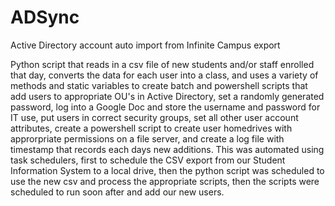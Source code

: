# ADSync
Active Directory account auto import from Infinite Campus export


Python script that reads in a csv file of new students and/or staff enrolled that day, converts the data for each user into a class,
and uses a variety of methods and static variables to create batch and powershell scripts that add users to appropriate OU's in Active Directory, 
set a randomly generated password, log into a Google Doc and store the username and password for IT use, put users in correct security groups, 
set all other user account attributes, create a powershell script to create user homedrives with approrpriate permissions on a file server, and
create a log file with timestamp that records each days new additions.  This was automated using task schedulers, first to schedule the 
CSV export from our Student Information System to a local drive, then the python script was scheduled to use the new csv and process the 
appropriate scripts, then the scripts were scheduled to run soon after and add our new users.

